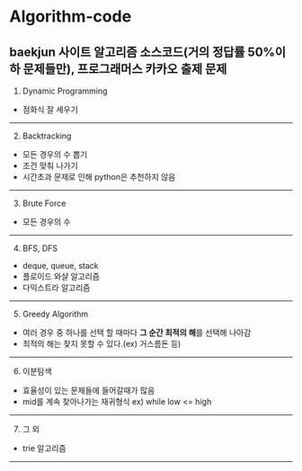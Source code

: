 Algorithm-code
======================================================
baekjun 사이트 알고리즘 소스코드(거의 정답률 50%이하 문제들만), 프로그래머스 카카오 출제 문제
-----------------------------------------------------
1. Dynamic Programming
- 점화식 잘 세우기
--------------------
2. Backtracking
- 모든 경우의 수 뽑기
- 조건 맞춰 나가기
- 시간초과 문제로 인해 python은 추천하지 않음
--------------------
3. Brute Force
- 모든 경우의 수
--------------------
4. BFS, DFS
- deque, queue, stack
- 플로이드 와샬 알고리즘
- 다익스트라 알고리즘
--------------------
5. Greedy Algorithm
- 여러 경우 중 하나를 선택 할 때마다 **그 순간 최적의 해**를 선택해 나아감
- 최적의 해는 찾지 못할 수 있다.(ex) 거스름돈 등)
--------------------
6. 이분탐색
- 효율성이 있는 문제들에 들어갈때가 많음
- mid를 계속 찾아나가는 재귀형식 ex) while low <= high
--------------------
7. 그 외
- trie 알고리즘
--------------------
